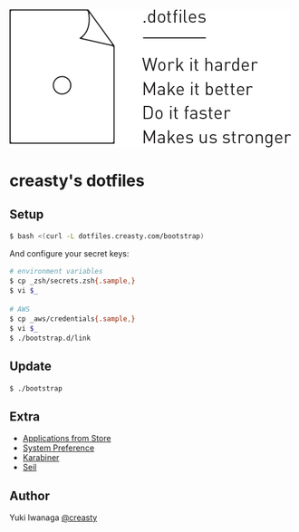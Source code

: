 ![dotfiles -- Work it harder, make it better, do it faster, makes us stronger](./docs/images/dotfiles.png)


creasty's dotfiles
==================

Setup
-----

```sh
$ bash <(curl -L dotfiles.creasty.com/bootstrap)
```

And configure your secret keys:

```sh
# environment variables
$ cp _zsh/secrets.zsh{.sample,}
$ vi $_

# AWS
$ cp _aws/credentials{.sample,}
$ vi $_
$ ./bootstrap.d/link
```


Update
------

```sh
$ ./bootstrap
```


Extra
-----

- [Applications from Store](./docs/apps_from_tore.md)
- [System Preference](./docs/system_preference.md)
- [Karabiner](./docs/karabiner.md)
- [Seil](./docs/seil.md)


Author
------

Yuki Iwanaga [@creasty](https://github.com/creasty)
